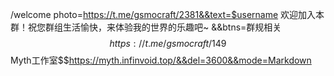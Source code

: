
/welcome photo=https://t.me/gsmocraft/2381&&text=$username 欢迎加入本群！祝您群组生活愉快，来体验我的世界的乐趣吧~ &&btns=群规相关$$https://t.me/gsmocraft/149$$Myth工作室$$https://myth.infinvoid.top/&&del=3600&&mode=Markdown